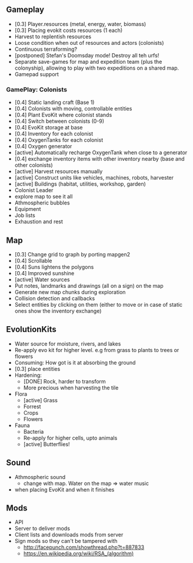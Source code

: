 
## Gameplay

* [0.3] Player.resources (metal, energy, water, biomass)
* [0.3] Placing evokit costs resources (1 each)
* Harvest to replentish resources
* Loose condition when out of resources and actors (colonists)
* Continuous terraforming?
* [postponed] Stefan's Doomsday mode! Destroy all teh urfs!
* Separate save-games for map and expedition team (plus the colonyship),
  allowing to play with two expeditions on a shared map.
* Gamepad support


### GamePlay: Colonists

* [0.4] Static landing craft (Base 1)
* [0.4] Colonists with moving, controllable entities
* [0.4] Plant EvoKit where colonist stands
* [0.4] Switch between colonists (0-9)
* [0.4] EvoKit storage at base
* [0.4] Inventory for each colonist
* [0.4] OxygenTanks for each colonist
* [0.4] Oxygen generator
* [active] Automatically recharge OxygenTank when close to a generator
* [0.4] exchange inventory items with other inventory nearby (base and other colonists)
* [active] Harvest resources manually
* [active] Construct units like vehicles, machines, robots, harvester
* [active] Buildings (habitat, utilities, workshop, garden)
* Colonist Leader
* explore map to see it all
* Athmospheric bubbles
* Equipment
* Job lists
* Exhaustion and rest


## Map

* [0.3] Change grid to graph by porting mapgen2
* [0.4] Scrollable
* [0.4] Suns lightens the polygons
* [0.4] Improved sunshine
* [active] Water sources
* Put notes, landmarks and drawings (all on a sign) on the map
* Generate new map chunks during exploration
* Collision detection and callbacks
* Select entities by clicking on them (either to move or in case of static ones show the inventory exchange)


## EvolutionKits

* Water source for moisture, rivers, and lakes
* Re-apply evo kit for higher level. e.g from grass to plants to trees or flowers
* Consuming: How got is it at absorbing the ground
* [0.3] place entities
* Hardening:
  * [DONE] Rock, harder to transform
  * More precious when harvesting the tile
* Flora
  * [active] Grass
  * Forrest
  * Crops
  * Flowers
* Fauna
  * Bacteria
  * Re-apply for higher cells, upto animals
  * [active] Butterflies!


## Sound

* Athmospheric sound
  * change with map. Water on the map => water music
* when placing EvoKit and when it finishes


## Mods

* API
* Server to deliver mods
* Client lists and downloads mods from server
* Sign mods so they can't be tampered with
  * http://facepunch.com/showthread.php?t=887833
  * https://en.wikipedia.org/wiki/RSA_(algorithm)

